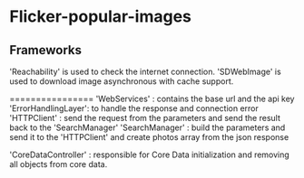 # Flicker-popular-images


## Frameworks
'Reachability' is used to check the internet connection.
'SDWebImage' is used to download image asynchronous with cache support.


================
'WebServices' : contains the base url and the api key
'ErrorHandlingLayer': to handle the response and connection error
'HTTPClient' : send the request from the parameters and send the result back to the 'SearchManager'
'SearchManager' : build the parameters and send it to the 'HTTPClient' and create photos array from the json response

'CoreDataController' : responsible for Core Data initialization and removing all objects from core data.
